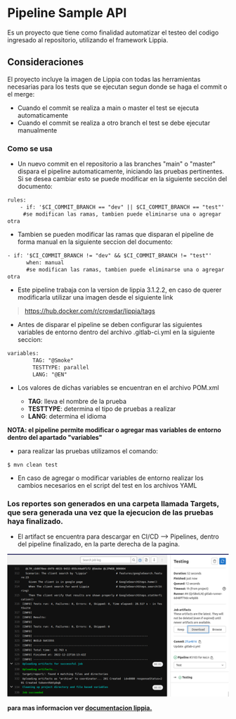 # Pipeline Sample API
 Es un proyecto que tiene como finalidad automatizar el testeo del codigo ingresado al repositorio, utilizando el framework Lippia.

## Consideraciones
El proyecto incluye la imagen de Lippia con todas las herramientas necesarias para los tests que se ejecutan segun donde se haga el commit o el merge:
- Cuando el commit se realiza a main o master el test se ejecuta automaticamente
- Cuando el commit se realiza a otro branch el test se debe ejecutar manualmente

### Como se usa
* Un nuevo commit en el repositorio a las branches "main" o "master" dispara el pipeline automaticamente, iniciando las pruebas pertinentes. Si se desea cambiar esto se puede modificar en la siguiente sección del documento:

```
rules:
    - if: '$CI_COMMIT_BRANCH == "dev" || $CI_COMMIT_BRANCH == "test"'
     #se modifican las ramas, tambien puede eliminarse una o agregar otra
```
* Tambien se pueden modificar las ramas que disparan el pipeline de forma manual en la siguiente seccion del documento:

```
- if: '$CI_COMMIT_BRANCH != "dev" && $CI_COMMIT_BRANCH != "test"'
      when: manual
      #se modifican las ramas, tambien puede eliminarse una o agregar otra
```

* Este pipeline trabaja con la version de lippia 3.1.2.2, en caso de querer modificarla utilizar una imagen desde el siguiente link

>https://hub.docker.com/r/crowdar/lippia/tags


- Antes de disparar el pipeline se deben configurar las siguientes variables de entorno dentro del archivo .gitlab-ci.yml en la siguiente seccion:

```
variables:
        TAG: "@Smoke"
        TESTTYPE: parallel
        LANG: "@EN"
```
- Los valores de dichas variables se encuentran en el archivo POM.xml

  * **TAG**: lleva el nombre de la prueba
  * **TESTTYPE**:  determina el tipo de pruebas a realizar
  * **LANG**: determina el idioma
  
**NOTA:  el pipeline permite modificar o agregar mas variables de entorno dentro del apartado "variables"**

* para realizar las pruebas utilizamos el comando: 
```
$ mvn clean test
```
* En caso de agregar o modificar variables de entorno realizar los cambios necesarios en el script del test en los archivos YAML

### Los reportes son generados en una carpeta llamada **Targets**, que sera generada una vez que la ejecucion de las pruebas haya finalizado.
* El artifact se encuentra para descargar en CI/CD --> Pipelines, dentro del pipeline finalizado, en la parte derecha de la pagina.

![artifact](docs/images/artifact-gitlab.png)


**para mas informacion ver [documentacion lippia.](https://github.com/Crowdar/lippia-web-sample-project#getting-started "documentacion lippia.")**
